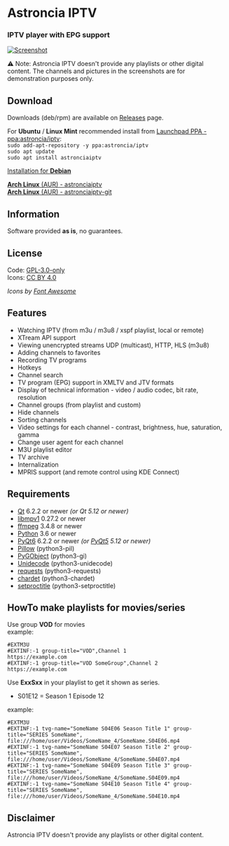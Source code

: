 # Astroncia IPTV
### IPTV player with EPG support

[![Screenshot](https://gitlab.com/astroncia/iptv/uploads/c957ba718b47c66438a0d235cb60b916/astronciaiptv-screenshot-thumbnail.png)](https://gitlab.com/astroncia/iptv/uploads/f66fa1d13439dd4b084f73a3f7e7008e/astronciaiptv-screenshot.png)  
  
⚠️ Note: Astroncia IPTV doesn't provide any playlists or other digital content. The channels and pictures in the screenshots are for demonstration purposes only.  

## Download

Downloads (deb/rpm) are available on [Releases](https://gitlab.com/astroncia/iptv/-/releases) page.  
  
For **Ubuntu** / **Linux Mint** recommended install from [Launchpad PPA - ppa:astroncia/iptv](https://launchpad.net/~astroncia/+archive/ubuntu/iptv):  
```sudo add-apt-repository -y ppa:astroncia/iptv```  
```sudo apt update```  
```sudo apt install astronciaiptv```  
  
[Installation for **Debian**](https://software.opensuse.org/download/package?package=astronciaiptv&project=home%3Aastroncia)  
  
[**Arch Linux** (AUR) - astronciaiptv](https://aur.archlinux.org/packages/astronciaiptv/)  
[**Arch Linux** (AUR) - astronciaiptv-git](https://aur.archlinux.org/packages/astronciaiptv-git/)  

## Information

Software provided **as is**, no guarantees.  

## License

Code: [GPL-3.0-only](https://gitlab.com/astroncia/iptv/-/blob/master/COPYING)  
Icons: [CC BY 4.0](https://creativecommons.org/licenses/by/4.0/)  
  
*Icons by [Font Awesome](https://fontawesome.com/)*  

## Features

- Watching IPTV (from m3u / m3u8 / xspf playlist, local or remote)  
- XTream API support
- Viewing unencrypted streams UDP (multicast), HTTP, HLS (m3u8)  
- Adding channels to favorites  
- Recording TV programs  
- Hotkeys  
- Channel search  
- TV program (EPG) support in XMLTV and JTV formats  
- Display of technical information - video / audio codec, bit rate, resolution  
- Channel groups (from playlist and custom)  
- Hide channels  
- Sorting channels  
- Video settings for each channel - contrast, brightness, hue, saturation, gamma  
- Change user agent for each channel  
- M3U playlist editor  
- TV archive  
- Internalization  
- MPRIS support (and remote control using KDE Connect)  

## Requirements

- [Qt](https://www.qt.io/) 6.2.2 or newer *(or Qt 5.12 or newer)*
- [libmpv1](https://mpv.io/) 0.27.2 or newer
- [ffmpeg](https://ffmpeg.org/) 3.4.8 or newer
- [Python](https://www.python.org/) 3.6 or newer
- [PyQt6](https://pypi.org/project/PyQt6/) 6.2.2 or newer *(or [PyQt5](https://pypi.org/project/PyQt5/) 5.12 or newer)*
- [Pillow](https://pypi.org/project/Pillow/) (python3-pil)
- [PyGObject](https://pypi.org/project/PyGObject/) (python3-gi)
- [Unidecode](https://pypi.org/project/Unidecode/) (python3-unidecode)
- [requests](https://pypi.org/project/requests/) (python3-requests)
- [chardet](https://pypi.org/project/chardet/) (python3-chardet)
- [setproctitle](https://pypi.org/project/setproctitle/) (python3-setproctitle)

## HowTo make playlists for movies/series
  
Use group **VOD** for movies  
example:  
  
```
#EXTM3U
#EXTINF:-1 group-title="VOD",Channel 1
https://example.com
#EXTINF:-1 group-title="VOD SomeGroup",Channel 2
https://example.com
```
  
Use **ExxSxx** in your playlist to get it shown as series.  
  
- S01E12 = Season 1 Episode 12  
  
example:  
  
```
#EXTM3U
#EXTINF:-1 tvg-name="SomeName S04E06 Season Title 1" group-title="SERIES SomeName",
file:///home/user/Videos/SomeName_4/SomeName.S04E06.mp4
#EXTINF:-1 tvg-name="SomeName S04E07 Season Title 2" group-title="SERIES SomeName",
file:///home/user/Videos/SomeName_4/SomeName.S04E07.mp4
#EXTINF:-1 tvg-name="SomeName S04E09 Season Title 3" group-title="SERIES SomeName",
file:///home/user/Videos/SomeName_4/SomeName.S04E09.mp4
#EXTINF:-1 tvg-name="SomeName S04E10 Season Title 4" group-title="SERIES SomeName",
file:///home/user/Videos/SomeName_4/SomeName.S04E10.mp4
```

## Disclaimer

Astroncia IPTV doesn't provide any playlists or other digital content.  
